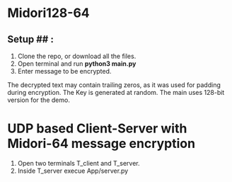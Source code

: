 # Midori128-64 #

## Setup ## :
1. Clone the repo, or download all the files.
2. Open terminal and run **python3 main.py**
3. Enter message to be encrypted.

The decrypted text may contain trailing zeros, as it was used for padding during encryption.
The Key is generated at random. The main uses 128-bit version for the demo.

# UDP based Client-Server with Midori-64 message encryption #
1. Open two terminals T_client and T_server.
2. Inside T_server execue App/server.py
